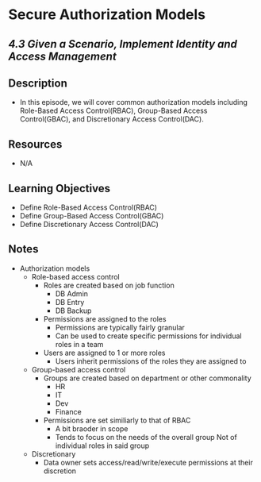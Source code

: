 Secure Authorization Models
=======================================================

*4.3 Given a Scenario, Implement Identity and Access Management*
--------------------------


Description
--------------------------
+ In this episode, we will cover common authorization models including Role-Based Access Control(RBAC), Group-Based Access Control(GBAC), and Discretionary Access Control(DAC). 


Resources
--------------------------
+ N/A
  

Learning Objectives
--------------------------
+ Define Role-Based Access Control(RBAC)
+ Define Group-Based Access Control(GBAC)
+ Define Discretionary Access Control(DAC)


Notes
--------------------------
+ Authorization models
  - Role-based access control
    + Roles are created based on job function
      - DB Admin
      - DB Entry
      - DB Backup
    + Permissions are assigned to the roles
      - Permissions are typically fairly granular
      - Can be used to create specific permissions for individual roles in a team
    + Users are assigned to 1 or more roles
      - Users inherit permissions of the roles they are assigned to
  - Group-based access control
    + Groups are created based on department or other commonality
      - HR
      - IT
      - Dev
      - Finance
    + Permissions are set similiarly to that of RBAC
      - A bit braoder in scope
      - Tends to focus on the needs of the overall group
        Not of individual roles in said group
  - Discretionary
    + Data owner sets access/read/write/execute permissions at their discretion
